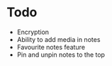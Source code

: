 # Todo

* Encryption
* Ability to add media in notes
* Favourite notes feature
* Pin and unpin notes to the top
